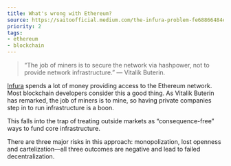 ```yaml
---
title: What's wrong with Ethereum?
source: https://saitoofficial.medium.com/the-infura-problem-fe68866484ec
priority: 2
tags:
- ethereum
- blockchain
---
```


> “The job of miners is to secure the network via hashpower, not to provide network infrastructure.” — Vitalik Buterin.

[Infura](https://infura.io/) spends a lot of money providing access to the Ethereum network. Most blockchain developers consider this a good thing. As Vitalik Buterin has remarked, the job of miners is to mine, so having private companies step in to run infrastructure is a boon. 

This falls into the trap of treating outside markets as “consequence-free” ways to fund core infrastructure.

There are three major risks in this approach: monopolization, lost openness and cartelization—all three outcomes are negative and lead to failed decentralization.

